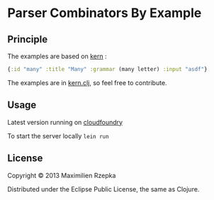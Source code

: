 # Parser Combinators By Example

## Principle

The examples are based on [kern](https://github.com/blancas/kern) :

```clojure
{:id "many" :title "Many" :grammar (many letter) :input "asdf"}
```

The examples are in [kern.clj](https://github.com/maxrzepka/clojure-by-example/blob/master/kern/resources/kern.clj), so feel free to contribute.


## Usage

Latest version running on [cloudfoundry](http://kern-by-example.cloudfoundry.com/)

To start the server locally `lein run`

## License

Copyright © 2013 Maximilien Rzepka

Distributed under the Eclipse Public License, the same as Clojure.
